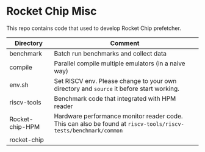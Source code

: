 # Rocket Chip Misc

This repo contains code that used to develop Rocket Chip prefetcher.



| Directory | Comment |
| ------ | ------ |
| benchmark | Batch run benchmarks and collect data |
| compile | Parallel compile multiple emulators (in a naive way) |
| env.sh | Set RISCV env. Please change to your own directory and  ```source``` it before start working. |
| riscv-tools | Benchmark code that integrated with HPM reader |
| Rocket-chip-HPM | Hardware performance monitor reader code. This can also be found at ```riscv-tools/riscv-tests/benchmark/common``` |
| rocket-chip |  |


